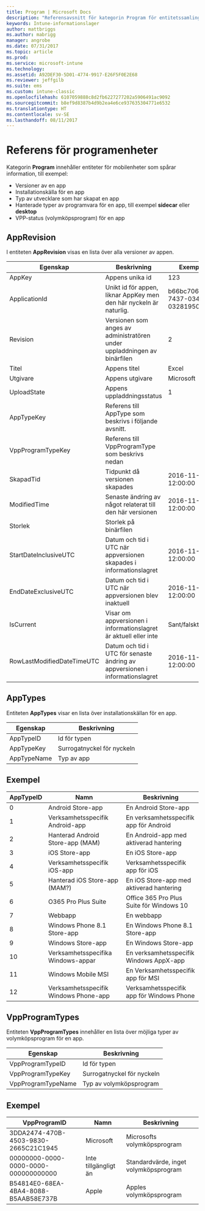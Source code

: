 ```yaml
---
title: Program | Microsoft Docs
description: "Referensavsnitt för kategorin Program för entitetssamlingar i API:et för Intune-informationslager."
keywords: Intune-informationslager
author: mattbriggs
ms.author: mabrigg
manager: angrobe
ms.date: 07/31/2017
ms.topic: article
ms.prod: 
ms.service: microsoft-intune
ms.technology: 
ms.assetid: A92DEF30-5D01-4774-9917-E26F5F0E2E68
ms.reviewer: jeffgilb
ms.suite: ems
ms.custom: intune-classic
ms.openlocfilehash: 6107059888c8d2fb6227277202a5906491ac9092
ms.sourcegitcommit: b8ef9d8387b4d9b2ea4e6ce937635304771e6532
ms.translationtype: HT
ms.contentlocale: sv-SE
ms.lasthandoff: 08/11/2017
---
```

# <a name="reference-for-application-entities"></a>Referens för programenheter

Kategorin **Program** innehåller entiteter för mobilenheter som spårar information, till exempel:

  -  Versioner av en app
  -  Installationskälla för en app
  -  Typ av utvecklare som har skapat en app
  -  Hanterade typer av programvara för en app, till exempel **sidecar** eller **desktop**
  -  VPP-status (volymköpsprogram) för en app

## <a name="apprevision"></a>AppRevision

I entiteten **AppRevision** visas en lista över alla versioner av appen.

| Egenskap  | Beskrivning | Exempel |
|---------|------------|--------|
| AppKey |Appens unika id |123 |
| ApplicationId |Unikt id för appen, liknar AppKey men den här nyckeln är naturlig. |b66bc706-ffff-7437-0340-032819502773 |
| Revision |Versionen som anges av administratören under uppladdningen av binärfilen |2 |
| Titel |Appens titel |Excel |
| Utgivare |Appens utgivare |Microsoft |
| UploadState |Appens uppladdningsstatus |1 |
| AppTypeKey |Referens till AppType som beskrivs i följande avsnitt. | |
| VppProgramTypeKey |Referens till VppProgramType som beskrivs nedan | |
| SkapadTid |Tidpunkt då versionen skapades |2016-11-23 12:00:00 |
| ModifiedTime |Senaste ändring av något relaterat till den här versionen |2016-11-23 12:00:00 |
| Storlek |Storlek på binärfilen | |
| StartDateInclusiveUTC |Datum och tid i UTC när appversionen skapades i informationslagret |2016-11-23 12:00:00 |
| EndDateExclusiveUTC |Datum och tid i UTC när appversionen blev inaktuell |2016-11-23 12:00:00 |
| IsCurrent |Visar om appversionen i informationslagret är aktuell eller inte |Sant/falskt |
| RowLastModifiedDateTimeUTC |Datum och tid i UTC för senaste ändring av appversionen i informationslagret |2016-11-23 12:00:00 |

## <a name="apptypes"></a>AppTypes

Entiteten **AppTypes** visar en lista över installationskällan för en app.

| Egenskap  | Beskrivning |
|---------|------------|
| AppTypeID |Id för typen |
| AppTypeKey |Surrogatnyckel för nyckeln |
| AppTypeName |Typ av app |

## <a name="example"></a>Exempel

| AppTypeID  | Namn | Beskrivning |
|---------|------------|--------|
| 0 |Android Store-app |En Android Store-app |
| 1 |Verksamhetsspecifik Android-app |En verksamhetsspecifik app för Android |
| 2 |Hanterad Android Store-app (MAM) |En Android-app med aktiverad hantering |
| 3 |iOS Store-app |En iOS Store-app |
| 4 |Verksamhetsspecifik iOS-app |Verksamhetsspecifik app för iOS |
| 5 |Hanterad iOS Store-app (MAM?) |En iOS Store-app med aktiverad hantering |
| 6 |O365 Pro Plus Suite |Office 365 Pro Plus Suite för Windows 10 |
| 7 |Webbapp |En webbapp |
| 8 |Windows Phone 8.1 Store-app |En Windows Phone 8.1 Store-app |
| 9 |Windows Store-app |En Windows Store-app |
| 10 |Verksamhetsspecifika Windows-appar |En verksamhetsspecifik Windows AppX-app |
| 11 |Windows Mobile MSI |En Verksamhetsspecifik app för MSI |
| 12 |Verksamhetsspecifik Windows Phone-app |Verksamhetsspecifik app för Windows Phone |


## <a name="vppprogramtypes"></a>VppProgramTypes

Entiteten **VppProgramTypes** innehåller en lista över möjliga typer av volymköpsprogram för en app.

| Egenskap  | Beskrivning |
|---------|------------|
| VppProgramTypeID |Id för typen |
| VppProgramTypeKey |Surrogatnyckel för nyckeln |
| VppProgramTypeName |Typ av volymköpsprogram |

## <a name="example"></a>Exempel

| VppProgramID  | Namn | Beskrivning |
|---------|------------|--------|
| 3DDA2474-470B-4503-9830-2665C21C1945 |Microsoft |Microsofts volymköpsprogram |
| 00000000-0000-0000-0000-000000000000 |Inte tillgängligt än |Standardvärde, inget volymköpsprogram |
| B54814E0-68EA-4BA4-8088-B5AAB58E737B |Apple |Apples volymköpsprogram |
